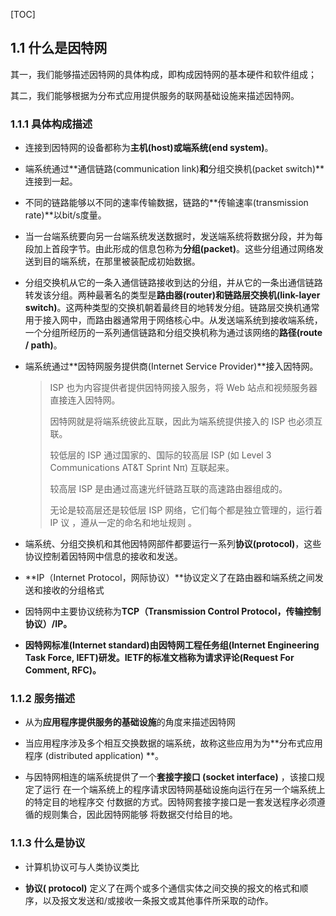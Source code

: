 [TOC]



## 1.1 什么是因特网

其一，我们能够描述因特网的具体构成，即构成因特网的基本硬件和软件组成；

其二，我们能够根据为分布式应用提供服务的联网基础设施来描述因特网。



### 1.1.1 具体构成描述

* 连接到因特网的设备都称为**主机(host)**或**端系统(end system)**。

* 端系统通过**通信链路(communication link)**和**分组交换机(packet switch)**连接到一起。

* 不同的链路能够以不同的速率传输数据，链路的**传输速率(transmission rate)**以bit/s度量。

* 当一台端系统要向另一台端系统发送数据时，发送端系统将数据分段，并为每段加上首段字节。由此形成的信息包称为**分组(packet)**。这些分组通过网络发送到目的端系统，在那里被装配成初始数据。

* 分组交换机从它的一条入通信链路接收到达的分组，并从它的一条出通信链路转发该分组。两种最著名的类型是**路由器(router)**和**链路层交换机(link-layer switch)**。这两种类型的交换机朝着最终目的地转发分组。链路层交换机通常用于接入网中，而路由器通常用于网络核心中。从发送端系统到接收端系统，一个分组所经历的一系列通信链路和分组交换机称为通过该网络的**路径(route / path)**。

* 端系统通过**因特网服务提供商(Internet Service Provider)**接入因特网。

  > ISP 也为内容提供者提供因特网接入服务，将 Web 站点和视频服务器直接连入因特网。
  >
  > 因特网就是将端系统彼此互联，因此为端系统提供接入的 ISP 也必须互联。
  >
  > 较低层的 ISP 通过国家的、国际的较高层 ISP (如 Level 3 Communications AT&T Sprint Nπ) 互联起来。
  >
  > 较高层 ISP 是由通过高速光纤链路互联的高速路由器组成的。
  >
  > 无论是较高层还是较低层 ISP 网络，它们每个都是独立管理的，运行着 IP 议 ，遵从一定的命名和地址规则 。

* 端系统、分组交换机和其他因特网部件都要运行一系列**协议(protocol)**，这些协议控制着因特网中信息的接收和发送。

* **IP（Internet Protocol，网际协议）**协议定义了在路由器和端系统之间发送和接收的分组格式

* 因特网中主要协议统称为**TCP（Transmission Control Protocol，传输控制协议）/IP。**

* **因特网标准(Internet standard)**由因特网工程任务组(Internet Engineering Task Force, IEFT)研发。IETF的标准文档称为**请求评论(Request For Comment, RFC)。**

  

### 1.1.2 服务描述

* 从为**应用程序提供服务的基础设施**的角度来描述因特网
* 当应用程序涉及多个相互交换数据的端系统，故称这些应用为为**分布式应用程序 (distributed application) **。

* 与因特网相连的端系统提供了一个**套接字接口 (socket interface)** ，该接口规定了运行 在一个端系统上的程序请求因特网基础设施向运行在另一个端系统上的特定目的地程序交 付数据的方式。因特网套接字接口是一套发送程序必须遵循的规则集合，因此因特网能够 将数据交付给目的地。

  

### 1.1.3 什么是协议

* 计算机协议可与人类协议类比

* **协议( protocol)** 定义了在两个或多个通信实体之间交换的报文的格式和顺序，以及报文发送和/或接收一条报文或其他事件所采取的动作。
